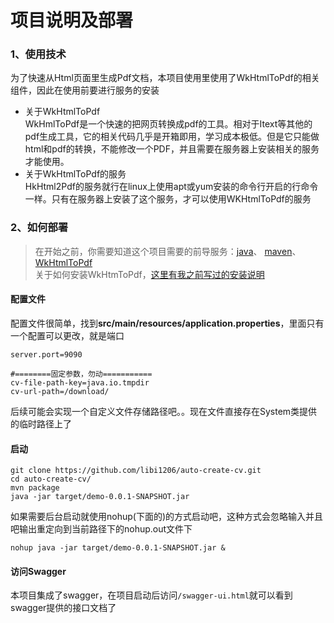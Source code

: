# 项目说明及部署

### 1、使用技术
为了快速从Html页面里生成Pdf文档，本项目使用里使用了WkHtmlToPdf的相关组件，因此在使用前要进行服务的安装
* 关于WkHtmlToPdf <br>
    WkHmlToPdf是一个快速的把网页转换成pdf的工具。相对于Itext等其他的pdf生成工具，它的相关代码几乎是开箱即用，学习成本极低。但是它只能做html和pdf的转换，不能修改一个PDF，并且需要在服务器上安装相关的服务才能使用。
* 关于WkHtmlToPdf的服务 <br>
    HkHtml2Pdf的服务就行在linux上使用apt或yum安装的命令行开启的行命令一样。只有在服务器上安装了这个服务，才可以使用WKHtmlToPdf的服务
    
### 2、如何部署
> 在开始之前，你需要知道这个项目需要的前导服务：[java](https://www.java.com/zh_CN/)、 [maven](https://maven.apache.org/)、[WkHtmlToPdf](https://wkhtmltopdf.org)<br>
> 关于如何安装WkHtmToPdf，[这里有我之前写过的安装说明](https://github.com/libi1206/itextDemo/blob/master/ReadMe.md)

#### 配置文件
配置文件很简单，找到**src/main/resources/application.properties**，里面只有一个配置可以更改，就是端口
```properties
server.port=9090

#========固定参数，勿动===========
cv-file-path-key=java.io.tmpdir
cv-url-path=/download/
```
后续可能会实现一个自定义文件存储路径吧。。现在文件直接存在System类提供的临时路径上了

#### 启动
```
git clone https://github.com/libi1206/auto-create-cv.git
cd auto-create-cv/
mvn package             
java -jar target/demo-0.0.1-SNAPSHOT.jar  
```
如果需要后台启动就使用nohup(下面的)的方式启动吧，这种方式会忽略输入并且吧输出重定向到当前路径下的nohup.out文件下
```
nohup java -jar target/demo-0.0.1-SNAPSHOT.jar &
```

#### 访问Swagger
本项目集成了swagger，在项目启动后访问`/swagger-ui.html`就可以看到swagger提供的接口文档了